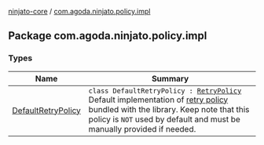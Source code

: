 [ninjato-core](../index.md) / [com.agoda.ninjato.policy.impl](./index.md)

## Package com.agoda.ninjato.policy.impl

### Types

| Name | Summary |
|---|---|
| [DefaultRetryPolicy](-default-retry-policy/index.md) | `class DefaultRetryPolicy : `[`RetryPolicy`](../com.agoda.ninjato.policy/-retry-policy/index.md)<br>Default implementation of [retry policy](../com.agoda.ninjato.policy/-retry-policy/index.md) bundled with the library. Keep note that this policy is `NOT` used by default and must be manually provided if needed. |
